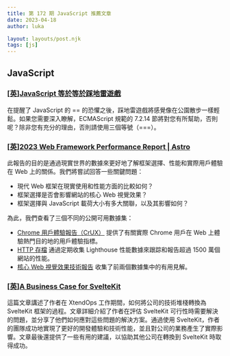 ```yaml
---
title: 第 172 期 JavaScript 推薦文章
date: 2023-04-18
author: luka

layout: layouts/post.njk
tags: [js]
---
```

## JavaScript

### [[英]JavaScript 等於等於踩地雷遊戲](https://eqeq.js.org/)
在提醒了 JavaScript 的 == 的恐懼之後，踩地雷遊戲將感覺像在公園散步一樣輕鬆。如果您需要深入瞭解，ECMAScript 規範的 7.2.14 節將對您有所幫助，否則呢？除非您有充分的理由，否則請使用三個等號（===）。

### [[英]2023 Web Framework Performance Report | Astro](https://astro.build/blog/2023-web-framework-performance-report/)

此報告的目的是通過現實世界的數據來更好地了解框架選擇、性能和實際用戶體驗在 Web 上的關係。我們將嘗試回答一些關鍵問題：

- 現代 Web 框架在現實使用和性能方面的比較如何？
- 框架選擇是否會影響網站的核心 Web 視覺效果？
- 框架選擇與 JavaScript 載荷大小有多大關聯，以及其影響如何？

為此，我們查看了三個不同的公開可用數據集：

- [Chrome 用戶體驗報告（CrUX）](https://developer.chrome.com/docs/crux/) 提供了有關實際 Chrome 用戶在 Web 上體驗熱門目的地的用戶體驗指標。
- [HTTP 存檔](https://httparchive.org/) 通過定期收集 Lighthouse 性能數據來跟踪和報告超過 1500 萬個網站的性能。
- [核心 Web 視覺效果技術報告](https://discuss.httparchive.org/t/new-dashboard-the-core-web-vitals-technology-report/2178) 收集了前兩個數據集中的有用見解。

### [[英]A Business Case for SvelteKit](https://elliscs.hashnode.dev/a-business-case-for-sveltekit)
這篇文章講述了作者在 XtendOps 工作期間，如何將公司的技術堆棧轉換為 SvelteKit 框架的過程。文章詳細介紹了作者在評估 SvelteKit 可行性時需要解決的問題，並分享了他們如何應對這些問題的解決方案。通過使用 SvelteKit，作者的團隊成功地實現了更好的開發體驗和技術性能，並且對公司的業務產生了實際影響。文章最後還提供了一些有用的建議，以協助其他公司在轉換到 SvelteKit 時取得成功。
